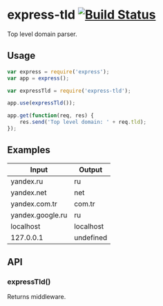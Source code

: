 # express-tld [![Build Status](https://drone.yandex-team.ru/api/badges/project-stub/express-tld/status.svg)](https://drone.yandex-team.ru/project-stub/express-tld)

Top level domain parser.

## Usage

```js
var express = require('express');
var app = express();

var expressTld = require('express-tld');

app.use(expressTld());

app.get(function(req, res) {
	res.send('Top level domain: ' + req.tld);
});
```

## Examples

| Input             | Output    |
| ----------------- | --------- |
| yandex.ru         | ru        |
| yandex.net        | net       |
| yandex.com.tr     | com.tr    |
| yandex.google.ru  | ru        |
| localhost         | localhost |
| 127.0.0.1         | undefined |

## API

### expressTld()

Returns middleware.

